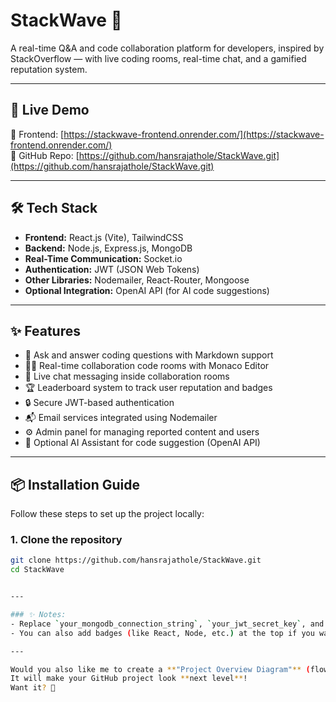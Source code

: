 # StackWave 🚀

A real-time Q&A and code collaboration platform for developers, inspired by StackOverflow — with live coding rooms, real-time chat, and a gamified reputation system.

---

## 🚀 Live Demo

🔗 Frontend: [https://stackwave-frontend.onrender.com/](https://stackwave-frontend.onrender.com/)  
🔗 GitHub Repo: [https://github.com/hansrajathole/StackWave.git](https://github.com/hansrajathole/StackWave.git)

---

## 🛠 Tech Stack

- **Frontend:** React.js (Vite), TailwindCSS
- **Backend:** Node.js, Express.js, MongoDB
- **Real-Time Communication:** Socket.io
- **Authentication:** JWT (JSON Web Tokens)
- **Other Libraries:** Nodemailer, React-Router, Mongoose
- **Optional Integration:** OpenAI API (for AI code suggestions)

---

## ✨ Features

- 📝 Ask and answer coding questions with Markdown support
- 🧑‍💻 Real-time collaboration code rooms with Monaco Editor
- 💬 Live chat messaging inside collaboration rooms
- 🏆 Leaderboard system to track user reputation and badges
- 🔒 Secure JWT-based authentication
- 📬 Email services integrated using Nodemailer
- ⚙️ Admin panel for managing reported content and users
- 🚀 Optional AI Assistant for code suggestion (OpenAI API)

---

## 📦 Installation Guide

Follow these steps to set up the project locally:

### 1. Clone the repository

```bash
git clone https://github.com/hansrajathole/StackWave.git
cd StackWave


---

### ✨ Notes:
- Replace `your_mongodb_connection_string`, `your_jwt_secret_key`, and `[Your LinkedIn Profile Link]` before uploading.
- You can also add badges (like React, Node, etc.) at the top if you want it to look even cooler!

---

Would you also like me to create a **"Project Overview Diagram"** (flow of user authentication → asking questions → joining code rooms) you can add inside your README to make it even more impressive? 🚀🎯  
It will make your GitHub project look **next level**!  
Want it? 🎯



